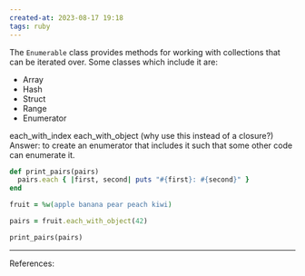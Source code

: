 ```yaml
---
created-at: 2023-08-17 19:18
tags: ruby
---
```


The `Enumerable` class provides methods for working with collections that can be iterated over. Some classes which include it are:

- Array
- Hash
- Struct
- Range
- Enumerator



each_with_index
each_with_object (why use this instead of a closure?) Answer: to create an enumerator that includes it such that some other code can enumerate it.

```ruby
def print_pairs(pairs)
  pairs.each { |first, second| puts "#{first}: #{second}" }
end

fruit = %w(apple banana pear peach kiwi)

pairs = fruit.each_with_object(42)

print_pairs(pairs)
```


---
References:

